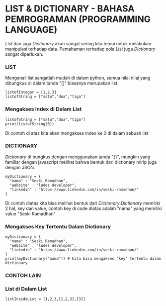 # LIST & DICTIONARY - BAHASA PEMROGRAMAN (PROGRAMMING LANGUAGE)
*List* dan juga *Dictionary* akan sangat sering kita temui untuk melakukan manipulasi terhadap data. Pemahaman terhadap pola *List* juga
*Dictionary* sangat diperlukan.
### **LIST**
Mengenali list sangatlah mudah di dalam python, semua nilai nilai yang dibungkus di dalam tanda "[]" biasanya merupakan list.
```
listofInteger = [1,2,3]
listofString = ["satu","dua","tiga"]
```
### **Mengakses Index di Dalam List**
```
listofString = ["satu","dua","tiga"]
print(listofString[0])
```
Di contoh di atas kita akan mengakses index ke 0 di dalam sebuah list
### **DICTIONARY**
*Dictionary* di bungkus dengan menggunakan tanda "{}", mungkin yang familiar dengan javascript melihat bahwa bentuk dari dictionary
mirip juga dengan JSON.
```
myDictionary = {
  "nama" : "Seski Ramadhan",
  "website" : "ludes developer",
  "linkedin" : "https://www.linkedin.com/in/seski-ramadhan/"
}
```
Di contoh diatas kita bisa melihat bentuk dari *Dictionary*.*Dictionary* memiliki 2 hal, key dan value, contoh key di code diatas
adalah "nama" yang memiliki value "Seski Ramadhan"
### **Mengakses Key Tertentu Dalam Dictionary**
```
myDictionary = {
  "nama" : "Seski Ramadhan",
  "website" : "ludes developer",
  "linkedin" : "https://www.linkedin.com/in/seski-ramadhan/"
}
print(myDictionary["nama"]) # kita bisa mengakses "key" tertentu dalam dictionary
```
### **CONTOH LAIN**
### **List di Dalam List**
```
listInsideList = [1,2,3,[1,2,3],[3]]
```
